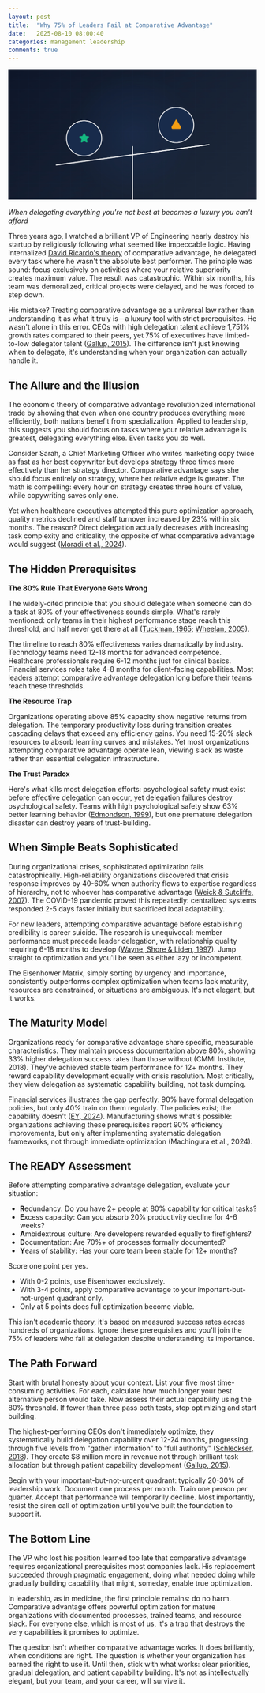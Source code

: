 ```yaml
---
layout: post
title:  "Why 75% of Leaders Fail at Comparative Advantage"
date:   2025-08-10 08:00:40
categories: management leadership
comments: true
---
```

<img src="/assets/posts/2025-08-11-why-75-percent-of-leaders-fail-at-comparative-advantage/header-illustration.jpg" alt="Why 75% of Leaders Fail at Comparative Advantage illustration" alt="Why 75% of Leaders Fail at Comparative Advantage illustration" class="grid-fig" />

*When delegating everything you're not best at becomes a luxury you can't afford*

Three years ago, I watched a brilliant VP of Engineering nearly destroy his startup by religiously following what seemed like impeccable logic. Having internalized [David Ricardo's theory](https://news.mit.edu/2012/confirming-ricardo-0620) of comparative advantage, he delegated every task where he wasn't the absolute best performer. The principle was sound: focus exclusively on activities where your relative superiority creates maximum value. The result was catastrophic. Within six months, his team was demoralized, critical projects were delayed, and he was forced to step down.

His mistake? Treating comparative advantage as a universal law rather than understanding it as what it truly is—a luxury tool with strict prerequisites. He wasn't alone in this error. CEOs with high delegation talent achieve 1,751% growth rates compared to their peers, yet 75% of executives have limited-to-low delegator talent ([Gallup, 2015](https://news.gallup.com/businessjournal/182414/delegating-huge-management-challenge-entrepreneurs.aspx)). The difference isn't just knowing when to delegate, it's understanding when your organization can actually handle it.

## The Allure and the Illusion

The economic theory of comparative advantage revolutionized international trade by showing that even when one country produces everything more efficiently, both nations benefit from specialization. Applied to leadership, this suggests you should focus on tasks where your relative advantage is greatest, delegating everything else. Even tasks you do well.

Consider Sarah, a Chief Marketing Officer who writes marketing copy twice as fast as her best copywriter but develops strategy three times more effectively than her strategy director. Comparative advantage says she should focus entirely on strategy, where her relative edge is greater. The math is compelling: every hour on strategy creates three hours of value, while copywriting saves only one.

Yet when healthcare executives attempted this pure optimization approach, quality metrics declined and staff turnover increased by 23% within six months. The reason? Direct delegation actually decreases with increasing task complexity and criticality, the opposite of what comparative advantage would suggest ([Moradi et al., 2024](https://pubmed.ncbi.nlm.nih.gov/38715066/)).

## The Hidden Prerequisites

**The 80% Rule That Everyone Gets Wrong**

The widely-cited principle that you should delegate when someone can do a task at 80% of your effectiveness sounds simple. What's rarely mentioned: only teams in their highest performance stage reach this threshold, and half never get there at all ([Tuckman, 1965](https://ecampusontario.pressbooks.pub/hrstrategicprojectmanagementtheory/chapter/4-5-in-depth-look-tuckmans-model-five-stages-of-team-development/); [Wheelan, 2005](https://en.wikipedia.org/wiki/Group_development#Wheelan.E2.80.99s_Integrated_Model_of_Group_Development)).

The timeline to reach 80% effectiveness varies dramatically by industry. Technology teams need 12-18 months for advanced competence. Healthcare professionals require 6-12 months just for clinical basics. Financial services roles take 4-8 months for client-facing capabilities. Most leaders attempt comparative advantage delegation long before their teams reach these thresholds.

**The Resource Trap**

Organizations operating above 85% capacity show negative returns from delegation. The temporary productivity loss during transition creates cascading delays that exceed any efficiency gains. You need 15-20% slack resources to absorb learning curves and mistakes. Yet most organizations attempting comparative advantage operate lean, viewing slack as waste rather than essential delegation infrastructure.

**The Trust Paradox**

Here's what kills most delegation efforts: psychological safety must exist before effective delegation can occur, yet delegation failures destroy psychological safety. Teams with high psychological safety show 63% better learning behavior ([Edmondson, 1999](https://journals.sagepub.com/doi/abs/10.2307/2666999)), but one premature delegation disaster can destroy years of trust-building.

## When Simple Beats Sophisticated

During organizational crises, sophisticated optimization fails catastrophically. High-reliability organizations discovered that crisis response improves by 40-60% when authority flows to expertise regardless of hierarchy, not to whoever has comparative advantage ([Weick & Sutcliffe, 2007](https://www.high-reliability.org/Weick-Sutcliffe)). The COVID-19 pandemic proved this repeatedly: centralized systems responded 2-5 days faster initially but sacrificed local adaptability.

For new leaders, attempting comparative advantage before establishing credibility is career suicide. The research is unequivocal: member performance must precede leader delegation, with relationship quality requiring 6-18 months to develop ([Wayne, Shore & Liden, 1997](https://www.researchgate.net/publication/234022013_Perceived_Organizational_Support_and_Leader-Member_Exchange_A_Social_Exchange_Perspective)). Jump straight to optimization and you'll be seen as either lazy or incompetent.

The Eisenhower Matrix, simply sorting by urgency and importance, consistently outperforms complex optimization when teams lack maturity, resources are constrained, or situations are ambiguous. It's not elegant, but it works.

## The Maturity Model

Organizations ready for comparative advantage share specific, measurable characteristics. They maintain process documentation above 80%, showing 33% higher delegation success rates than those without (CMMI Institute, 2018). They've achieved stable team performance for 12+ months. They reward capability development equally with crisis resolution. Most critically, they view delegation as systematic capability building, not task dumping.

Financial services illustrates the gap perfectly: 90% have formal delegation policies, but only 40% train on them regularly. The policies exist; the capability doesn't ([EY, 2024](https://www.ey.com/en_gl/insights/long-term-value/europe-corporate-governance-survey-findings)). Manufacturing shows what's possible: organizations achieving these prerequisites report 90% efficiency improvements, but only after implementing systematic delegation frameworks, not through immediate optimization (Machingura et al., 2024).

## The READY Assessment

Before attempting comparative advantage delegation, evaluate your situation:

- **R**edundancy: Do you have 2+ people at 80% capability for critical tasks?
- **E**xcess capacity: Can you absorb 20% productivity decline for 4-6 weeks?
- **A**mbidextrous culture: Are developers rewarded equally to firefighters?
- **D**ocumentation: Are 70%+ of processes formally documented?
- **Y**ears of stability: Has your core team been stable for 12+ months?

Score one point per yes. 

- With 0-2 points, use Eisenhower exclusively.
- With 3-4 points, apply comparative advantage to your important-but-not-urgent quadrant only.
- Only at 5 points does full optimization become viable.

This isn't academic theory, it's based on measured success rates across hundreds of organizations. Ignore these prerequisites and you'll join the 75% of leaders who fail at delegation despite understanding its importance.

## The Path Forward

Start with brutal honesty about your context. List your five most time-consuming activities. For each, calculate how much longer your best alternative person would take. Now assess their actual capability using the 80% threshold. If fewer than three pass both tests, stop optimizing and start building.

The highest-performing CEOs don't immediately optimize, they systematically build delegation capability over 12-24 months, progressing through five levels from "gather information" to "full authority" ([Schleckser, 2018](https://www.inc.com/jim-schleckser/the-70-rule-when-to-delegate.html)). They create $8 million more in revenue not through brilliant task allocation but through patient capability development ([Gallup, 2015](https://news.gallup.com/businessjournal/182414/delegating-huge-management-challenge-entrepreneurs.aspx)).

Begin with your important-but-not-urgent quadrant: typically 20-30% of leadership work. Document one process per month. Train one person per quarter. Accept that performance will temporarily decline. Most importantly, resist the siren call of optimization until you've built the foundation to support it.

## The Bottom Line

The VP who lost his position learned too late that comparative advantage requires organizational prerequisites most companies lack. His replacement succeeded through pragmatic engagement, doing what needed doing while gradually building capability that might, someday, enable true optimization.

In leadership, as in medicine, the first principle remains: do no harm. Comparative advantage offers powerful optimization for mature organizations with documented processes, trained teams, and resource slack. For everyone else, which is most of us, it's a trap that destroys the very capabilities it promises to optimize.

The question isn't whether comparative advantage works. It does brilliantly, when conditions are right. The question is whether your organization has earned the right to use it. Until then, stick with what works: clear priorities, gradual delegation, and patient capability building. It's not as intellectually elegant, but your team, and your career, will survive it.